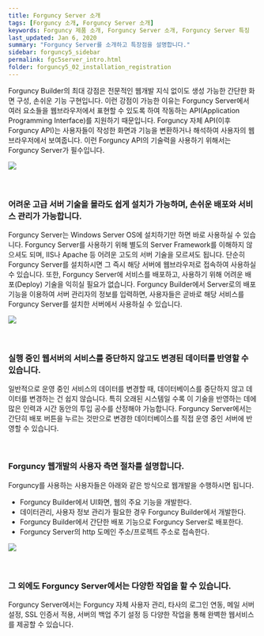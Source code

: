 ```yaml
---
title: Forguncy Server 소개
tags: [Forguncy 소개, Forguncy Server 소개]
keywords: Forguncy 제품 소개, Forguncy Server 소개, Forguncy Server 특징
last_updated: Jan 6, 2020
summary: "Forguncy Server를 소개하고 특장점을 설명합니다."
sidebar: forguncy5_sidebar
permalink: fgc5server_intro.html
folder: forguncy5_02_installation_registration
---
```


Forguncy Builder의 최대 강점은 전문적인 웹개발 지식 없이도 생성 가능한 간단한 화면 구성, 손쉬운 기능 구현입니다. 이런 강점이 가능한 이유는 Forguncy Server에서 여러 요소들을 웹브라우저에서 표현할 수 있도록 하여 작동하는 API(Application Programming Interface)를 지원하기 때문입니다. Forguncy 자체 API(이후 Forguncy API)는 사용자들이 작성한 화면과 기능을 변환하거나 해석하여 사용자의 웹브라우저에서 보여줍니다. 이런 Forguncy API의 기술력을 사용하기 위해서는 Forguncy Server가 필수입니다.

![]({{site.url}}/images/forguncy5/fgc_server01.png)
<br /><br /><br />

### 어려운 고급 서버 기술을 몰라도 쉽게 설치가 가능하며, 손쉬운 배포와 서비스 관리가 가능합니다.

Forguncy Server는 Windows Server OS에 설치하기만 하면 바로 사용하실 수 있습니다. Forguncy Server를 사용하기 위해 별도의 Server Framework를 이해하지 않으셔도 되며, IIS나 Apache 등 어려운 고도의 서버 기술을 모르셔도 됩니다. 단순히 Forguncy Server를 설치하시면 그 즉시 해당 서버에 웹브라우저로 접속하여 사용하실 수 있습니다. 또한, Forguncy Server에 서비스를 배포하고, 사용하기 위해 어려운 배포(Deploy) 기술을 익히실 필요가 없습니다. Forguncy Builder에서 Server로의 배포 기능을 이용하여 서버 관리자의 정보를 입력하면, 사용자들은 곧바로 해당 서비스를 Forguncy Server를 설치한 서버에서 사용하실 수 있습니다.

![]({{site.url}}/images/forguncy5/fgc_server02.png)
<br /><br /><br />

### 실행 중인 웹서버의 서비스를 중단하지 않고도 변경된 데이터를 반영할 수 있습니다.

일반적으로 운영 중인 서비스의 데이터를 변경할 때, 데이터베이스를 중단하지 않고 데이터를 변경하는 건 쉽지 않습니다. 특히 오래된 시스템일 수록 이 기술을 반영하는 데에 많은 인력과 시간 동안의 투입 공수를 산정해야 가능합니다. Forguncy Server에서는 간단히 배포 버튼을 누르는 것만으로 변경한 데이터베이스를 직접 운영 중인 서버에 반영할 수 있습니다.

<br />

### Forguncy 웹개발의 사용자 측면 절차를 설명합니다.

Forguncy를 사용하는 사용자들은 아래와 같은 방식으로 웹개발을 수행하시면 됩니다.

- Forguncy Builder에서 UI화면, 웹의 주요 기능을 개발한다.
- 데이터관리, 사용자 정보 관리가 필요한 경우 Forguncy Builder에서 개발한다.
- Forguncy Builder에서 간단한 배포 기능으로 Forguncy Server로 배포한다.
- Forguncy Server의 http 도메인 주소/프로젝트 주소로 접속한다.

![]({{site.url}}/images/forguncy5/fgc_server03.png)
<br /><br /><br />

### 그 외에도 Forguncy Server에서는 다양한 작업을 할 수 있습니다.

Forguncy Server에서는 Forguncy 자체 사용자 관리, 타사의 로그인 연동, 메일 서버 설정, SSL 인증서 적용, 서버의 백업 주기 설정 등 다양한 작업을 통해 완벽한 웹서비스를 제공할 수 있습니다.
<br /><br /><br />
